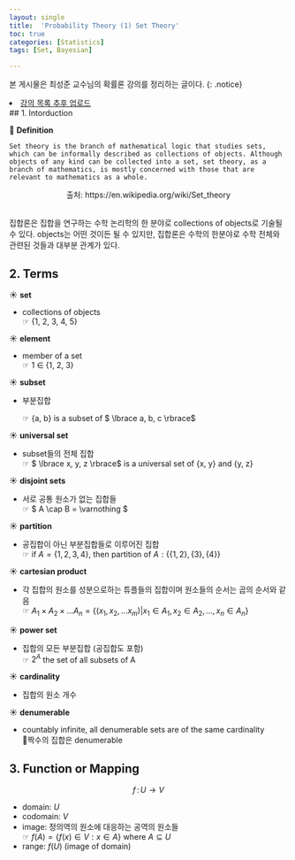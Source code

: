 ```yaml
---
layout: single
title:  'Probability Theory (1) Set Theory'
toc: true
categories: [Statistics]
tags: [Set, Bayesian]

---
```


본 게시물은 최성준 교수님의 확률론 강의를 정리하는 글이다.
{: .notice}

<div class="notice">
<li><a href="https://sigirace.github.io/autoencoder/autoencoder_2/">강의 목록 추후 업로드</a></li>
</div>
## 1. Intorduction

👀 **Definition**

```
Set theory is the branch of mathematical logic that studies sets, which can be informally described as collections of objects. Although objects of any kind can be collected into a set, set theory, as a branch of mathematics, is mostly concerned with those that are relevant to mathematics as a whole.
```

<center>출처: https://en.wikipedia.org/wiki/Set_theory</center><br>

집합론은 집합을 연구하는 수학 논리학의 한 분야로 collections of objects로 기술될 수 있다. objects는 어떤 것이든 될 수 있지만, 집합론은 수학의 한분야로 수학 전체와 관련된 것들과 대부분 관계가 있다.

## 2. Terms

☀️ **set**

- collections of objects<br>☞ {1, 2, 3, 4, 5}

☀️ **element**

- member of a set<br>☞ 1 $\in$ {1, 2, 3}

☀️ **subset**

- 부분집합

  ☞ {a, b} is a subset of $ \lbrace a, b, c \rbrace$

☀️ **universal set**

- subset들의 전체 집합<br>☞ $ \lbrace x, y, z \rbrace$ is a universal set of {x, y} and {y, z}<br>

☀️ **disjoint sets**

- 서로 공통 원소가 없는 집합들<br>☞ $ A \cap B = \varnothing $

☀️ **partition**

- 공집합이 아닌 부분집합들로 이루어진 집합<br>☞ if $A = \lbrace 1, 2, 3, 4 \rbrace$, then partition of $A: \lbrace \lbrace 1, 2 \rbrace , \lbrace 3 \rbrace , \lbrace 4 \rbrace \rbrace$

☀️ **cartesian product**

- 각 집합의 원소를 성분으로하는 튜플들의 집합이며 원소들의 순서는 곱의 순서와 같음<br>☞ $A_1 \times A_2 \times ... A_n = \lbrace (x_1, x_2, ... x_m) | x_1 \in A_1, x_2 \in A_2, ... , x_n \in A_n \rbrace$

☀️ **power set**

- 집합의 모든 부분집합 (공집합도 포함)<br>☞ $2^A$ the set of all subsets of A

☀️ **cardinality**

- 집합의 원소 개수

☀️ **denumerable**

- countably infinite, all denumerable sets are of the same cardinality<br>📍짝수의 집합은 denumerable

## 3. Function or Mapping

$$
f\, : \, U \rightarrow V
$$

- domain: $U$
- codomain: $V$
- image: 정의역의 원소에 대응하는 공역의 원소들<br>☞ $f(A) = \lbrace f(x) \in V : x \in A \rbrace$ where $A \subseteq U$
- range: $f(U)$ (image of domain)





